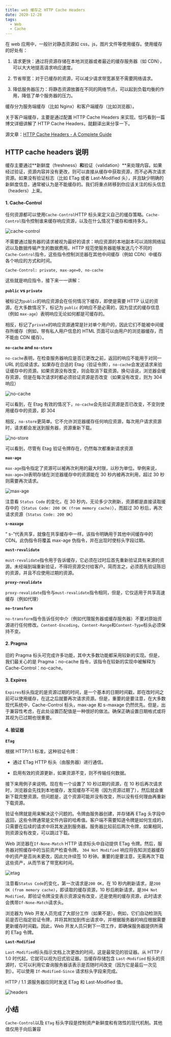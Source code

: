 ```yaml
---
title: web 缓存之 HTTP Cache Headers
date: 2020-12-28
tags:
  - Web
  - Cache
---
```



在 web 应用中，一般针对静态资源如 css，js，图片文件等使用缓存。使用缓存的好处有：

1. 请求更快：通过将资源存储在本地浏览器或者最近的缓存服务器（如 CDN），可以大大地提高请求响应速度。

2. 节省带宽：对于已缓存的资源，可以减少请求带宽甚至不需要网络请求。

3. 降低服务器压力：将静态资源放置在不同的网络节点，可以起到负载均衡的作用，降低了单个服务器的压力。

缓存分为服务端缓存（比如 Nginx）和客户端缓存（比如浏览器）。

关于客户端缓存，主要是通过配置 HTTP Cache Headers 来实现。恰巧看到一篇博文详细讲解了 HTTP Cache Headers，就翻译出来分享一下。

源文章：[HTTP Cache Headers - A Complete Guide](https://www.keycdn.com/blog/http-cache-headers)

## HTTP cache headers 说明

缓存主要通过**新鲜度（freshness）**和**验证（validation）**来处理内容。如果经过验证，资源内容并没有更改，则可以直接从缓存中获取资源，而不必再次请求资源。如果没有验证标志（比如 ETag 或者 Last-Modified 头），并且缺少明确的新鲜度信息，通常被认为是不能缓存的。我们将重点转移到你应该关注的标头信息（headers）上来。

#### 1. **Cache-Control**

任何资源都可以使用`Cache-Control`HTTP 标头来定义自己的缓存策略。`Cache-Control`指令控制谁来缓存响应资源，以及在什么情况下缓存和维持多久。

![cache-control](../images/cache/cache-control.png)

不需要通过服务器的请求被视为最好的请求：响应资源的本地副本可以消除网络延迟以及数据传输产生的数据费用。HTTP 规范使服务器能够发送几个不同的 `Cache-Control`指令，这些指令控制浏览器在其他中间缓存（例如 CDN）中缓存各个响应的方式和时间。

```
Cache-Control: private, max-age=0, no-cache
```

这些就是响应指令，接下来一一讲解：

**`public` vs `private`**

被标记为`public`的响应资源会在任何情况下缓存，即使是需要 HTTP 认证的资源。在大多数情况下，标记为 `public` 的响应不是必需的，因为显式的缓存信息（例如 `max-age`）表明响应无论如何都是可缓存的。

相反，标记了`private`的响应资源通常是针对单个用户的，因此它们不能被中间缓存所缓存（例如，带有私人用户信息的 HTML 页面可以由用户的浏览器缓存，而不能由 CDN 缓存）。

**`no-cache` and `no-store`**

`no-cache`表明，在检查服务器响应是否已更改之前，返回的响应不能用于对同一 URL 的后续请求。如果存在合适的 Etag（验证令牌），`no-cache`会发送请求来验证缓存中的资源。如果资源没有改变，则会取消下载资源。换句话说，浏览器会缓存资源，但是在每次请求时都必须验证资源是否改变（如果没有改变，则为 304 响应）

![no-cache](../images/cache/no-cache.gif)

可以看到，在 Etag 有效的情况下，`no-cache`会先验证资源是否已改变，不变则使用缓存中的资源，即 304

相反，`no-store`更简单。它不允许浏览器缓存任何响应资源，每次用户请求资源时，请求都会发送到服务器，资源重新下载。

![no-store](../images/cache/no-store.gif)

可以看到，尽管有 Etag 验证令牌存在，仍然每次都重新请求资源

**`max-age`**

`max-age`指令指定了资源可以被再次利用的最大时限，以秒为单位。举例来说，`max-age=30`表明存储在浏览器缓存中的资源能在 30 秒内被再次利用，超过 30 秒则需要再次请求。

![max-age](../images/cache/max-age.gif)

注意看 `Status Code` 的变化，在 30 秒内，无论多少次刷新，资源都是直接读取缓存中的（`Status Code: 200 OK (from memory cache)`），而超过 30 秒后，再次请求资源（`Status Code: 200 OK`）

**`s-maxage`**

“ s-”代表共享，就像在共享缓存中一样。该指令明确用于其他中间缓存中的 CDN。此伪指令将覆盖 max-age 伪指令，并在出现时使标头字段过期。

**`must-revalidate`**

`must-revalidate`指令用于告诉缓存，它必须在过时后首先重新验证具有来源的资源。未经端到端重新验证，不得将资源交付给客户。简而言之，必须首先验证陈旧的资源，并且不应使用过期的资源。

**`proxy-revalidate`**

`proxy-revalidate`指令与`must-revalidate`指令相同，但是，它仅适用于共享高速缓存（例如代理）

**`no-transform`**

`no-transform`指令告诉任何中介（例如代理服务器或缓存服务器）不要对原始资源进行任何修改。`Content-Encoding`，`Content-Range`和`Content-Type`标头必须保持不变。

#### 2. **Pragma**

旧的 Pragma 标头可完成许多功能，其中大多数功能都采用较新的实现。但是，我们最关心的是 Pragma：no-cache 指令，该指令在较新的实现中被解释为 Cache-Control：no-cache。

#### 3. **Expires**

`Expires`标头指定的是资源过期的时间，是一个基本的日期时间戳，即在改时间之前可以使用缓存，在这之后就要再次请求资源。但是，重要的是要注意，在大多数现代系统中，Cache-Control 标头，max-age 和 s-maxage 仍然优先。但是，出于兼容性考虑，在此处设置匹配值是一种很好的做法。确保正确设置日期格式或将其视为已过期也很重要。

#### 4. **验证器**

**`ETag`**

根据 HTTP/1.1 标准，这种验证令牌：

- 通过 ETag HTTP 标头（由服务器）进行通信。

- 启用有效的资源更新，如果资源不变，则不传输任何数据。

接下来用例子来说明。现在有一个设置了 10 秒过期的资源，在 10 秒后再次请求时，浏览器会先找到本地缓存，发现缓存不可用（因为资源过期了），然后就会重新下载完整资源。但问题是，这个资源可能并没有改变，所以没有任何理由再重新下载资源。

验证令牌就是用来解决这个问题的。令牌由服务器创建，并存储再 ETag 头字段中返回，这些令牌通常是文件内容的哈希值。客户端不需要知道令牌是如何生成的，只需要在后续的请求中将其发送到服务器。服务器比较前后两次令牌，如果相同，则资源没有改变，可以跳过下载。

Web 浏览器在`If-None-Match` HTTP 请求标头中自动提供 ETag 令牌。然后，服务器对照缓存中的当前资产检查令牌。 `304 Not Modified` 响应将告知浏览器缓存中的资产是否尚未更改，因此允许续签 10 秒钟。重要的是要注意，无需再次下载这些资产，从而节省了带宽和时间。

![etag](../images/cache/e-tag.gif)

注意看`Status Code`的变化，第一次请求是`200 OK`，在 10 秒内刷新请求，是`200 OK (from memory cache)`，即读取的缓存资源，10 秒后刷新请求，是`304 Not Modified`，即验证令牌没变表示资源没有改变，还是使用的缓存资源，此时请求会携带`If-None-Match`请求头。

浏览器为 Web 开发人员完成了大部分工作（如果不是）。例如，它们自动检测先前是否已指定验证令牌，并将其附加到传出请求中，并根据服务器的响应根据需要更新缓存时间戳。因此，Web 开发人员只剩下一项工作，即确保服务器提供所需的 ETag 令牌。

**`Last-Modified`**

`Last-Modified`标头指示文档上次更改的时间，这是最常见的验证器。从 HTTP / 1.0 时代起，它就可以视为旧式验证器。当缓存存储包含 `Last-Modified` 标头的资源时，它可以利用它查询服务器该表示是否随时间改变（因为它是最后一次见到）。可以使用 `If-Modified-Since` 请求标头字段来完成。

HTTP / 1.1 源服务器应同时发送 ETag 和 Last-Modified 值。

![headers](../images/cache/headers.jpg)

## 小结

`Cache-Control`以及 `ETag` 标头字段是控制资产新鲜度和有效性的现代机制。其他值仅用于向后兼容
